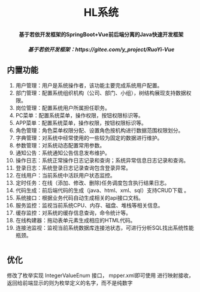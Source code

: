 
<h1 align="center" style="margin: 30px 0 30px; font-weight: bold;">HL系统</h1>
<h4 align="center">基于若依开发框架的SpringBoot+Vue前后端分离的Java快速开发框架</h4>
<h5 align="center">基于若依开发框架：https://gitee.com/y_project/RuoYi-Vue</h5>


## 内置功能

1.  用户管理：用户是系统操作者，该功能主要完成系统用户配置。
2.  部门管理：配置系统组织机构（公司、部门、小组），树结构展现支持数据权限。
3.  岗位管理：配置系统用户所属担任职务。
4.  PC菜单：配置系统菜单，操作权限，按钮权限标识等。
5.  APP菜单：配置系统菜单，操作权限，按钮权限标识等。
6.  角色管理：角色菜单权限分配、设置角色按机构进行数据范围权限划分。
7.  字典管理：对系统中经常使用的一些较为固定的数据进行维护。
8.  参数管理：对系统动态配置常用参数。
9.  通知公告：系统通知公告信息发布维护。
10.  操作日志：系统正常操作日志记录和查询；系统异常信息日志记录和查询。
11. 登录日志：系统登录日志记录查询包含登录异常。
12. 在线用户：当前系统中活跃用户状态监控。
13. 定时任务：在线（添加、修改、删除)任务调度包含执行结果日志。
14. 代码生成：前后端代码的生成（java、html、xml、sql）支持CRUD下载 。
15. 系统接口：根据业务代码自动生成相关的api接口文档。
16. 服务监控：监视当前系统CPU、内存、磁盘、堆栈等相关信息。
17. 缓存监控：对系统的缓存信息查询，命令统计等。
18. 在线构建器：拖动表单元素生成相应的HTML代码。
19. 连接池监视：监视当前系统数据库连接池状态，可进行分析SQL找出系统性能瓶颈。

#
## 优化
修改了枚举实现 IntegerValueEnum 接口，
mpper.xml即可使用  <result property="type"    column="type"     typeHandler="com.ruoyi.framework.config.IntegerValueEnumTypeHandler"/>
进行映射接收，返回给前端显示的则为枚举定义的名字，而不是纯数字
